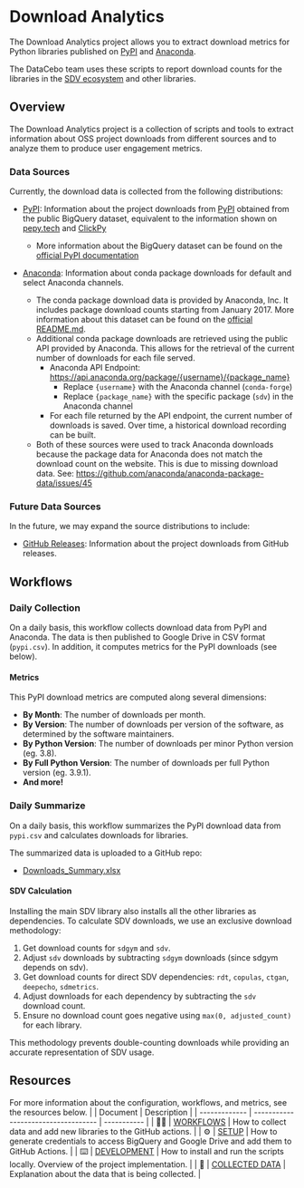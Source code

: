 # Download Analytics

The Download Analytics project allows you to extract download metrics for Python libraries published on [PyPI](https://pypi.org/) and [Anaconda](https://www.anaconda.com/).

The DataCebo team uses these scripts to report download counts for the libraries in the [SDV ecosystem](https://sdv.dev/) and other libraries.

## Overview
The Download Analytics project is a collection of scripts and tools to extract information
about OSS project downloads from different sources and to analyze them to produce user
engagement metrics.

### Data Sources
Currently, the download data is collected from the following distributions:
* [PyPI](https://pypi.org/): Information about the project downloads from [PyPI](https://pypi.org/)
  obtained from the public BigQuery dataset, equivalent to the information shown on
  [pepy.tech](https://pepy.tech) and [ClickPy](https://clickpy.clickhouse.com/)
  - More information about the BigQuery dataset can be found on the [official PyPI documentation](https://packaging.python.org/en/latest/guides/analyzing-pypi-package-downloads/)

* [Anaconda](https://www.anaconda.com/): Information about conda package downloads for default and select Anaconda channels.
  - The conda package download data is provided by Anaconda, Inc. It includes package download counts
    starting from January 2017. More information about this dataset can be found on the [official README.md](https://github.com/anaconda/anaconda-package-data/blob/master/README.md).
  - Additional conda package downloads are retrieved using the public API provided by Anaconda. This allows for the retrieval of the current number of downloads for each file served.
    - Anaconda API Endpoint: https://api.anaconda.org/package/{username}/{package_name}
      - Replace `{username}` with the Anaconda channel (`conda-forge`)
      - Replace `{package_name}` with the specific package (`sdv`) in the Anaconda channel
    - For each file returned by the API endpoint, the current number of downloads is saved. Over time, a historical download recording can be built.
  - Both of these sources were used to track Anaconda downloads because the package data for Anaconda does not match the download count on the website. This is due to missing download data. See: https://github.com/anaconda/anaconda-package-data/issues/45

### Future Data Sources
In the future, we may expand the source distributions to include:
* [GitHub Releases](https://github.com/): Information about the project downloads from GitHub releases.

## Workflows

### Daily Collection
On a daily basis, this workflow collects download data from PyPI and Anaconda. The data is then published to Google Drive in CSV format (`pypi.csv`). In addition, it computes metrics for the PyPI downloads (see below).

#### Metrics
This PyPI download metrics are computed along several dimensions:

- **By Month**: The number of downloads per month.
- **By Version**: The number of downloads per version of the software, as determined by the software maintainers.
- **By Python Version**: The number of downloads per minor Python version (eg. 3.8).
- **By Full Python Version**: The number of downloads per full Python version (eg. 3.9.1).
- **And more!**

### Daily Summarize

On a daily basis, this workflow summarizes the PyPI download data from `pypi.csv` and calculates downloads for libraries.

The summarized data is uploaded to a GitHub repo:
- [Downloads_Summary.xlsx](https://github.com/sdv-dev/sdv-dev.github.io/blob/gatsby-home/assets/Downloads_Summary.xlsx)

#### SDV Calculation
Installing the main SDV library also installs all the other libraries as dependencies. To calculate SDV downloads, we use an exclusive download methodology:

1. Get download counts for `sdgym` and `sdv`.
2. Adjust `sdv` downloads by subtracting `sdgym` downloads (since sdgym depends on sdv).
3. Get download counts for direct SDV dependencies: `rdt`, `copulas`, `ctgan`, `deepecho`, `sdmetrics`.
4. Adjust downloads for each dependency by subtracting the `sdv` download count.
5. Ensure no download count goes negative using `max(0, adjusted_count)` for each library.

This methodology prevents double-counting downloads while providing an accurate representation of SDV usage.

## Resources
For more information about the configuration, workflows, and metrics, see the resources below.
|               | Document                            | Description |
| ------------- | ----------------------------------- | ----------- |
| :pilot:       | [WORKFLOWS](docs/WORKFLOWS.md)           | How to collect data and add new libraries to the GitHub actions. |
| :gear:        | [SETUP](docs/SETUP.md)                   | How to generate credentials to access BigQuery and Google Drive and add them to GitHub Actions. |
| :keyboard:    | [DEVELOPMENT](docs/DEVELOPMENT.md)       | How to install and run the scripts locally. Overview of the project implementation. |
| :floppy_disk: | [COLLECTED DATA](docs/COLLECTED_DATA.md) | Explanation about the data that is being collected. |
